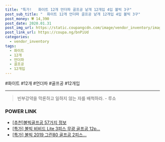```yaml
--- 
title: "특가!   화이트 12개 언더파 골프공 낱개 12개입 4입 볼빅 3구" 
post_sub_title: "  화이트 12개 언더파 골프공 낱개 12개입 4입 볼빅 3구" 
post_money: ₩ 14,390 
post_date: 2020.01.31 
post_img_url: https://static.coupangcdn.com/image/vendor_inventory/images/2017/11/28/12/2/1f2a9e81-c50e-4861-ac1a-ea8bb805d83a.jpg 
post_link_url: https://coupa.ng/bnPiUd 
categories: 
  - vendor_inventory 
tags: 
  - 화이트 
  - 12개 
  - 언더파 
  - 골프공 
  - 12개입 
--- 
```

  #화이트 #12개 #언더파 #골프공 #12개입 
<hr> 

> 빈부강약을 막론하고 일하지 않는 자를 배척하라. - 루소 


### POWER LINK

* <a href="https://blog.naver.com/fasyy4321/221790880232" target="_blank">[추천]볼빅골프공 57가지 정보</a>
* <a href="https://blog.naver.com/santokki14/221792059074" target="_blank">[특가] 볼빅 비비드 Lite 3피스 무광 골프공 12p...</a>
* <a href="https://blog.naver.com/sakai111/221792022665" target="_blank">[특가] 볼빅 2019 그린80 골프공 2피스...</a>
